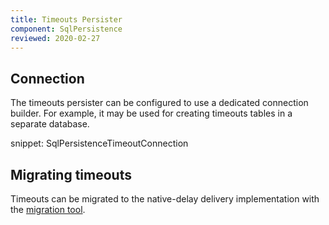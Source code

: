 ```yaml
---
title: Timeouts Persister
component: SqlPersistence
reviewed: 2020-02-27
---
```


## Connection

The timeouts persister can be configured to use a dedicated connection builder. For example, it may be used for creating timeouts tables in a separate database.

snippet: SqlPersistenceTimeoutConnection

## Migrating timeouts

Timeouts can be migrated to the native-delay delivery implementation with the [migration tool](/nservicebus/tools/migrate-to-native-delivery.md).
